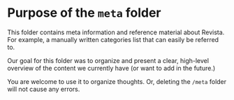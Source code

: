 # Purpose of the `meta` folder

This folder contains meta information and reference material about Revista. For example, a manually written categories list that can easily be referred to. 

Our goal for this folder was to organize and present a clear, high-level overview of the content we currently have (or want to add in the future.)

You are welcome to use it to organize thoughts. Or, deleting the `/meta` folder will not cause any errors.